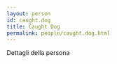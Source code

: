 ```yaml
---
layout: person
id: caught.dog
title: Caught Dog
permalink: people/caught.dog.html
---
```


Dettagli della persona